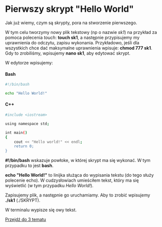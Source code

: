 # Pierwszy skrypt "Hello World"

Jak już wiemy, czym są skrypty, pora na stworzenie pierwszego.

W tym celu tworzymy nowy plik tekstowy (np o nazwie *sk1*) na przykład za pomoca polecenia *touch*: **touch sk1**, a następnie przypisujemy my uprawnienia do odczytu, zapisu wykonania. Przykładowo, jeśli dla wszystkich chce dać maksymalne uprawnienia wpisuje: **chmod 777 sk1**. Gdy to zrobiliśmy, wpisujemy **nano sk1**, aby edytować skrypt.

W edytorze wpisujemy:

<!-- tabs:start -->

#### **Bash**

```bash
#!/bin/bash

echo "Hello World!"
```

#### **C++**

```bash
#include <iostream>

using namespace std;

int main()
{
    cout << "Hello world!" << endl;
    return 0;
}
```

<!-- tabs:end -->

**#!/bin/bash** wskazuje powłoke, w której skrypt ma się wykonać. W tym przypadku to jest **bash**.

**echo "Hello World!"** to linijka służąca do wypisania tekstu (do tego służy polecenie echo). W cudzysłowiach umieściłem tekst, który ma się wyświetlić (w tym przypadku *Hello World!*).

Zapisujemy plik, a następnie go uruchamiamy. Aby to zrobić wpisujemy **./sk1** (./SKRYPT).

W terminalu wypisze się owy tekst.

[Przejdź do 3 tematu](/content/r4/t2)